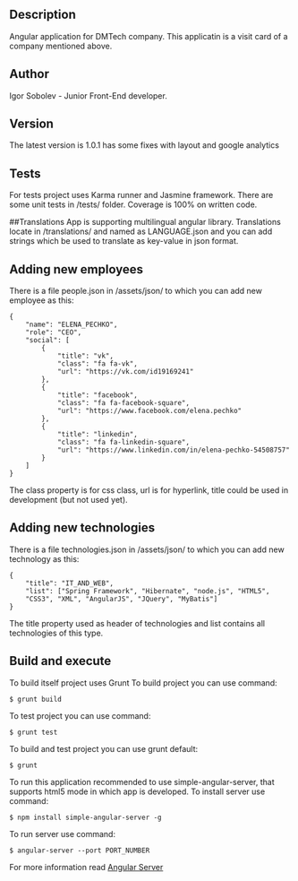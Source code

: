 ## Description
Angular application for DMTech company. This applicatin is a visit card of a company mentioned above.

## Author
Igor Sobolev - Junior Front-End developer.

## Version
The latest version is 1.0.1 has some fixes with layout and google analytics

## Tests
For tests project uses Karma runner and Jasmine framework. There are some unit tests in /tests/ folder. Coverage is 100% on written code.

##Translations
App is supporting multilingual angular library. Translations locate in /translations/ and named as LANGUAGE.json and you can add strings which be used to translate as key-value in json format.

## Adding new employees
There is a file people.json in /assets/json/ to which you can add new employee as this:

```
{
    "name": "ELENA_PECHKO",
    "role": "CEO",
    "social": [
        {
            "title": "vk",
            "class": "fa fa-vk",
            "url": "https://vk.com/id19169241"
        },
        {
            "title": "facebook",
            "class": "fa fa-facebook-square",
            "url": "https://www.facebook.com/elena.pechko"
        },
        {
            "title": "linkedin",
            "class": "fa fa-linkedin-square",
            "url": "https://www.linkedin.com/in/elena-pechko-54508757"
        }
    ]
}
```
The class property is for css class, url is for hyperlink, title could be used in development (but not used yet).

## Adding new technologies
There is a file technologies.json in /assets/json/ to which you can add new technology as this:

```
{
    "title": "IT_AND_WEB",
    "list": ["Spring Framework", "Hibernate", "node.js", "HTML5",
    "CSS3", "XML", "AngularJS", "JQuery", "MyBatis"]
}
```
The title property used as header of technologies and list contains all technologies of this type.

## Build and execute
To build itself project uses Grunt
To build project you can use command:
```
$ grunt build
```
To test project you can use command:
```
$ grunt test
```
To build and test project you can use grunt default:
```
$ grunt
```

To run this application recommended to use simple-angular-server, that supports html5 mode in which app is developed.
To install server use command:
```
$ npm install simple-angular-server -g
```
To run server use command:
```
$ angular-server --port PORT_NUMBER
```
For more information read [Angular Server](https://github.com/kashishgupta1990/simple-angular-server)